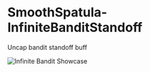 # SmoothSpatula-InfiniteBanditStandoff
Uncap bandit standoff buff


![Infinite Bandit Showcase](https://i.imgur.com/vSdk7FN.gif)
